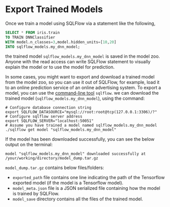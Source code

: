 # Export Trained Models

Once we train a model using SQLFlow via a statement like the following,

```sql
SELECT * FROM iris.train
TO TRAIN DNNClassifier
WITH model.n_classes=3,model.hidden_units=[10,20]
INTO sqlflow_models.my_dnn_model;
```

the trained model `sqlflow_models.my_dnn_model` is saved in the model zoo.
Anyone with the read access can write SQLFlow statement to visually explain
the model or to use the model for prediction.

In some cases, you might want to export and download a trained model from the
model zoo, so you can use it out of SQLFlow, for example, load it to an online
prediction service of an online advertising system. To export a model, you can
use the [command-line tool](run/cli.md) `sqlflow`.
we can download the trained model (`sqlflow_models.my_dnn_model`), using the
command:

```shell
# Configure database connection string
export SQLFLOW_DATASOURCE="mysql://root:root@tcp(127.0.0.1:3306)/?"
# Configure sqlflow server address
export SQLFLOW_SERVER="localhost:50051"
# Assume you have trained a model named sqlflow_models.my_dnn_model
./sqlflow get model "sqlflow_models.my_dnn_model"
```

If the model has been downloaded successfully, you can see the below output on the
terminal:

```
model "sqlflow_models.my_dnn_model" downloaded successfully at
/your/working/directory/model_dump.tar.gz
```

`model_dump.tar.gz` contains below files/folders:

- `exported_path` file contains one line indicating the path of the Tensorflow
  exported model (if the model is a Tensorflow model).
- `model_meta.json` file is a JSON serialized file containing how the model is
  trained by SQLFlow.
- `model_save` directory contains all the files of the trained model.
